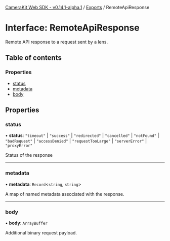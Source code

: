[CameraKit Web SDK - v0.14.1-alpha.1](../README.md) / [Exports](../modules.md) / RemoteApiResponse

# Interface: RemoteApiResponse

Remote API response to a request sent by a lens.

## Table of contents

### Properties

- [status](RemoteApiResponse.md#status)
- [metadata](RemoteApiResponse.md#metadata)
- [body](RemoteApiResponse.md#body)

## Properties

### status

• **status**: ``"timeout"`` \| ``"success"`` \| ``"redirected"`` \| ``"cancelled"`` \| ``"notFound"`` \| ``"badRequest"`` \| ``"accessDenied"`` \| ``"requestTooLarge"`` \| ``"serverError"`` \| ``"proxyError"``

Status of the response

___

### metadata

• **metadata**: `Record`<`string`, `string`\>

A map of named metadata associated with the response.

___

### body

• **body**: `ArrayBuffer`

Additional binary request payload.
